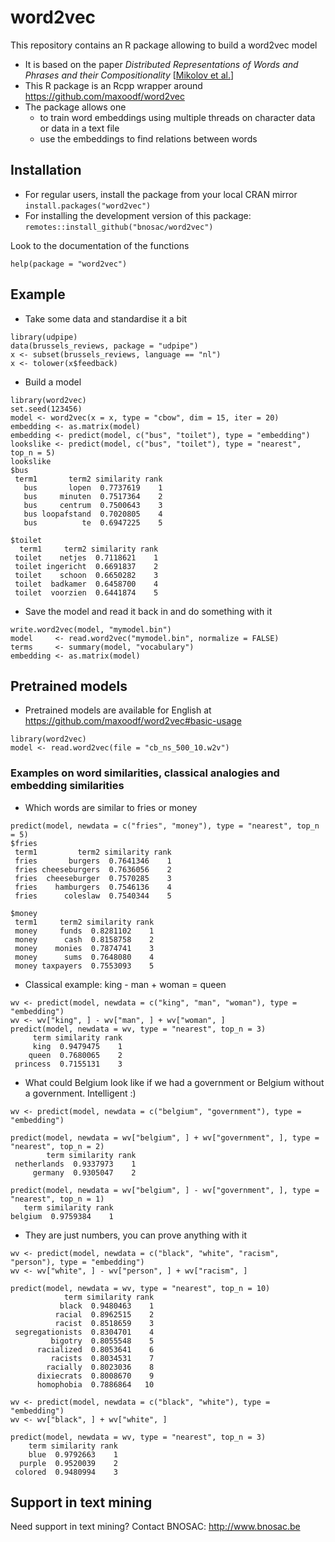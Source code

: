 # word2vec 

This repository contains an R package allowing to build a word2vec model

- It is based on the paper *Distributed Representations of Words and Phrases and their Compositionality* [[Mikolov et al.](https://arxiv.org/pdf/1310.4546.pdf)]
- This R package is an Rcpp wrapper around https://github.com/maxoodf/word2vec
- The package allows one 
    - to train word embeddings using multiple threads on character data or data in a text file
    - use the embeddings to find relations between words

## Installation

- For regular users, install the package from your local CRAN mirror `install.packages("word2vec")`
- For installing the development version of this package: `remotes::install_github("bnosac/word2vec")`

Look to the documentation of the functions

```{r}
help(package = "word2vec")
```

## Example

- Take some data and standardise it a bit

```{r}
library(udpipe)
data(brussels_reviews, package = "udpipe")
x <- subset(brussels_reviews, language == "nl")
x <- tolower(x$feedback)
```

- Build a model

```{r}
library(word2vec)
set.seed(123456)
model <- word2vec(x = x, type = "cbow", dim = 15, iter = 20)
embedding <- as.matrix(model)
embedding <- predict(model, c("bus", "toilet"), type = "embedding")
lookslike <- predict(model, c("bus", "toilet"), type = "nearest", top_n = 5)
lookslike
$bus
 term1       term2 similarity rank
   bus       lopen  0.7737619    1
   bus     minuten  0.7517364    2
   bus     centrum  0.7500643    3
   bus loopafstand  0.7020805    4
   bus          te  0.6947225    5

$toilet
  term1     term2 similarity rank
 toilet    netjes  0.7118621    1
 toilet ingericht  0.6691837    2
 toilet    schoon  0.6650282    3
 toilet  badkamer  0.6458700    4
 toilet  voorzien  0.6441874    5
```

- Save the model and read it back in and do something with it

```{r}
write.word2vec(model, "mymodel.bin")
model     <- read.word2vec("mymodel.bin", normalize = FALSE)
terms     <- summary(model, "vocabulary")
embedding <- as.matrix(model)
```

## Pretrained models

- Pretrained models are available for English at https://github.com/maxoodf/word2vec#basic-usage

```{r}
library(word2vec)
model <- read.word2vec(file = "cb_ns_500_10.w2v")
```

### Examples on word similarities, classical analogies and embedding similarities

- Which words are similar to fries or money

```{r}
predict(model, newdata = c("fries", "money"), type = "nearest", top_n = 5)
$fries
 term1         term2 similarity rank
 fries       burgers  0.7641346    1
 fries cheeseburgers  0.7636056    2
 fries  cheeseburger  0.7570285    3
 fries    hamburgers  0.7546136    4
 fries      coleslaw  0.7540344    5

$money
 term1     term2 similarity rank
 money     funds  0.8281102    1
 money      cash  0.8158758    2
 money    monies  0.7874741    3
 money      sums  0.7648080    4
 money taxpayers  0.7553093    5
```

- Classical example: king - man + woman = queen

```{r}
wv <- predict(model, newdata = c("king", "man", "woman"), type = "embedding")
wv <- wv["king", ] - wv["man", ] + wv["woman", ]
predict(model, newdata = wv, type = "nearest", top_n = 3)
     term similarity rank
     king  0.9479475    1
    queen  0.7680065    2
 princess  0.7155131    3
```

- What could Belgium look like if we had a government or Belgium without a government. Intelligent :)

```{r}
wv <- predict(model, newdata = c("belgium", "government"), type = "embedding")

predict(model, newdata = wv["belgium", ] + wv["government", ], type = "nearest", top_n = 2)
        term similarity rank
 netherlands  0.9337973    1
     germany  0.9305047    2
     
predict(model, newdata = wv["belgium", ] - wv["government", ], type = "nearest", top_n = 1)
   term similarity rank
belgium  0.9759384    1
```

- They are just numbers, you can prove anything with it

```{r}
wv <- predict(model, newdata = c("black", "white", "racism", "person"), type = "embedding")
wv <- wv["white", ] - wv["person", ] + wv["racism", ] 

predict(model, newdata = wv, type = "nearest", top_n = 10)
            term similarity rank
           black  0.9480463    1
          racial  0.8962515    2
          racist  0.8518659    3
 segregationists  0.8304701    4
         bigotry  0.8055548    5
      racialized  0.8053641    6
         racists  0.8034531    7
        racially  0.8023036    8
      dixiecrats  0.8008670    9
      homophobia  0.7886864   10
      
wv <- predict(model, newdata = c("black", "white"), type = "embedding")
wv <- wv["black", ] + wv["white", ]

predict(model, newdata = wv, type = "nearest", top_n = 3)
    term similarity rank
    blue  0.9792663    1
  purple  0.9520039    2
 colored  0.9480994    3
```

## Support in text mining

Need support in text mining?
Contact BNOSAC: http://www.bnosac.be

